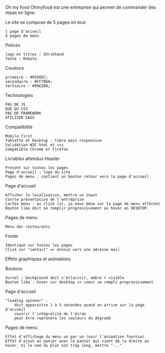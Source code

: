 Oh my food
Ohmyfood est une entreprise qui permet de commander des repas en ligne.

Le site se compose de 5 pages en tout:

    1 page d'accueil
    4 pages de menu

Polices

    logo et titres : Shrikhand
    Texte : Roboto

Couleurs

    primaire : #9356DC;
    secondaire : #FF79DA;
    tertiaire : #99E2D0;

Technologies

    PAS DE JS
    QUE DU CSS
    PAS DE FRAMEWORK
    UTILISER SASS

Compatibilité

    Mobile first
    Tablette et Desktop : libre mais responsive
    Validation W3C html et css
    Compatible Chrome et Firefox

Livrables attendus
Header

    Présent sur toutes les pages
    Page d'accueil : logo du site
    Pages de menu : contient un bouton retour vers la page d'accueil

Page d'accueil

    Afficher la localisation, mettre un input
    Courte présentation de l'entreprise
    Cartes menu : au click (a), ça nous mène sur la page de menu afférent
    Bouton like doit se remplir progressivement au hover en DESKTOP.

Pages de menu

    Menu des restaurants

Footer

    Identique sur toutes les pages
    Click sur "contact" => envoie vers une adresse mail
    
Effets graphiques et animations

Boutons

    Survol : background doit s'éclaircir, ombre + visible
    Bouton like : hover sur desktop => coeur se rempli progressivement

Page d'accueil

    "loading spinner" :
        doit apparaitre 1 à 3 secondes quand on arrive sur la page d'accueil
        couvrir l'intégralité de l'écran
        peut être reprendre les couleurs du dégradé

Pages de menu

    Effet d'affichage du menu un par un (voir l'animation fournie)
    Effet d'ajout au panier avec le panier qui vient de la droite au hover. Si le nom du plat est trop long, mettre "..."


